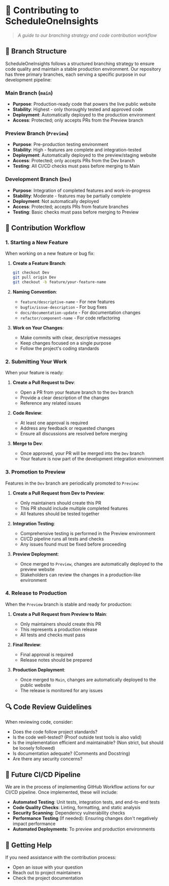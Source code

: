 # 🔄 Contributing to ScheduleOneInsights

> _A guide to our branching strategy and code contribution workflow_

## 🌳 Branch Structure

ScheduleOneInsights follows a structured branching strategy to ensure code quality and maintain a stable production environment.
Our repository has three primary branches, each serving a specific purpose in our development pipeline:

### Main Branch (`main`)

-   **Purpose**: Production-ready code that powers the live public website
-   **Stability**: Highest - only thoroughly tested and approved code
-   **Deployment**: Automatically deployed to the production environment
-   **Access**: Protected; only accepts PRs from the Preview branch

### Preview Branch (`Preview`)

-   **Purpose**: Pre-production testing environment
-   **Stability**: High - features are complete and integration-tested
-   **Deployment**: Automatically deployed to the preview/staging website
-   **Access**: Protected; only accepts PRs from the Dev branch
-   **Testing**: All CI/CD checks must pass before merging to Main

### Development Branch (`Dev`)

-   **Purpose**: Integration of completed features and work-in-progress
-   **Stability**: Moderate - features may be partially complete
-   **Deployment**: Not automatically deployed
-   **Access**: Protected; accepts PRs from feature branches
-   **Testing**: Basic checks must pass before merging to Preview

## 🔄 Contribution Workflow

### 1. Starting a New Feature

When working on a new feature or bug fix:

1. **Create a Feature Branch**:

    ```bash
    git checkout Dev
    git pull origin Dev
    git checkout -b feature/your-feature-name
    ```

2. **Naming Convention**:

    - `feature/descriptive-name` - For new features
    - `bugfix/issue-description` - For bug fixes
    - `docs/documentation-update` - For documentation changes
    - `refactor/component-name` - For code refactoring

3. **Work on Your Changes**:
    - Make commits with clear, descriptive messages
    - Keep changes focused on a single purpose
    - Follow the project's coding standards

### 2. Submitting Your Work

When your feature is ready:

1. **Create a Pull Request to Dev**:

    - Open a PR from your feature branch to the `Dev` branch
    - Provide a clear description of the changes
    - Reference any related issues

2. **Code Review**:

    - At least one approval is required
    - Address any feedback or requested changes
    - Ensure all discussions are resolved before merging

3. **Merge to Dev**:
    - Once approved, your PR will be merged into the `Dev` branch
    - Your feature is now part of the development integration environment

### 3. Promotion to Preview

Features in the `Dev` branch are periodically promoted to `Preview`:

1. **Create a Pull Request from Dev to Preview**:

    - Only maintainers should create this PR
    - This PR should include multiple completed features
    - All features should be tested together

2. **Integration Testing**:

    - Comprehensive testing is performed in the Preview environment
    - CI/CD pipeline runs all tests and checks
    - Any issues found must be fixed before proceeding

3. **Preview Deployment**:
    - Once merged to `Preview`, changes are automatically deployed to the preview website
    - Stakeholders can review the changes in a production-like environment

### 4. Release to Production

When the `Preview` branch is stable and ready for production:

1. **Create a Pull Request from Preview to Main**:

    - Only maintainers should create this PR
    - This represents a production release
    - All tests and checks must pass

2. **Final Review**:

    - Final approval is required
    - Release notes should be prepared

3. **Production Deployment**:
    - Once merged to `Main`, changes are automatically deployed to the public website
    - The release is monitored for any issues

## 🔍 Code Review Guidelines

When reviewing code, consider:

-   Does the code follow project standards?
-   Is the code well-tested? (Proof outside test tools is also valid)
-   Is the implementation efficient and maintainable? (Non strict, but should be loosely followed)
-   Is documentation adequate? (Comments and Docstring)
-   Are there any security concerns?

## 🚀 Future CI/CD Pipeline

We are in the process of implementing GitHub Workflow actions for our CI/CD pipeline.
Once implemented, these will include:

-   **Automated Testing**: Unit tests, integration tests, and end-to-end tests
-   **Code Quality Checks**: Linting, formatting, and static analysis
-   **Security Scanning**: Dependency vulnerability checks
-   **Performance Testing** (If needed): Ensuring changes don't negatively impact performance
-   **Automated Deployments**: To preview and production environments

## 🤝 Getting Help

If you need assistance with the contribution process:

-   Open an issue with your question
-   Reach out to project maintainers
-   Check the project documentation